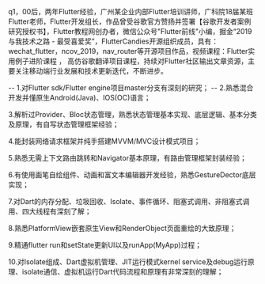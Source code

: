 q1，00后，两年Flutter经验，广州某企业内部Flutter培训讲师，广科院18届某班Flutter老师，Flutter开发组长，作品曾受谷歌官方赞扬并签署【谷歌开发者案例研究授权书】，Flutter教程网创办者，微信公众号"Flutter前线"小编，掘金“2019与我技术之路 - 最受喜爱奖”，FlutterCandies开源组织成员，具有：wechat_flutter，ncov_2019，nav_router等开源项目作品，视频课程：Flutter实用例子进阶课程 ， 高仿谷歌翻译项目课程，持续对Flutter社区输出文章资源，主要关注移动端行业发展和技术更新迭代，不断进步。

-- 1.对Flutter sdk/Flutter engine项目master分支有深刻的研究；
-- 2.熟悉混合开发并懂原生Android(Java)、IOS(OC)语言；

3.解析过Provider、Bloc状态管理，熟悉状态管理基本实现、底层逻辑、基本分类及原理，有自写状态管理框架经验；

4.能封装网络请求框架并纯手搭建MVVM/MVC设计模式项目；

5.熟悉无需上下文路由跳转和Navigator基本原理，有路由管理框架封装经验；

6.有使用画笔自绘组件、动画和富文本编辑器开发经验，熟悉GestureDector底层实现；

7.对Dart的内存分配、垃圾回收、Isolate、事件循环、阻塞式调用、非阻塞式调用、四大线程有深刻了解；

8.熟悉PlatformView嵌套原生View和RenderObject页面重绘的大致原理；

9.精通flutter run和setState更新UI以及runApp(MyApp)过程；

10.对Isolate组成、Dart虚拟机管理、JIT运行模式kernel service及debug运行原理、isolate通信、虚拟机运行Dart代码流程和原理有非常深刻的理解；


<!--
**ahyangnb/ahyangnb** is a ✨ _special_ ✨ repository because its `README.md` (this file) appears on your GitHub profile.

Here are some ideas to get you started:

- 🔭 I’m currently working on ...
- 🌱 I’m currently learning ...
- 👯 I’m looking to collaborate on ...
- 🤔 I’m looking for help with ...
- 💬 Ask me about ...
- 📫 How to reach me: ...
- 😄 Pronouns: ...
- ⚡ Fun fact: ...
- Hi there 👋
-->
